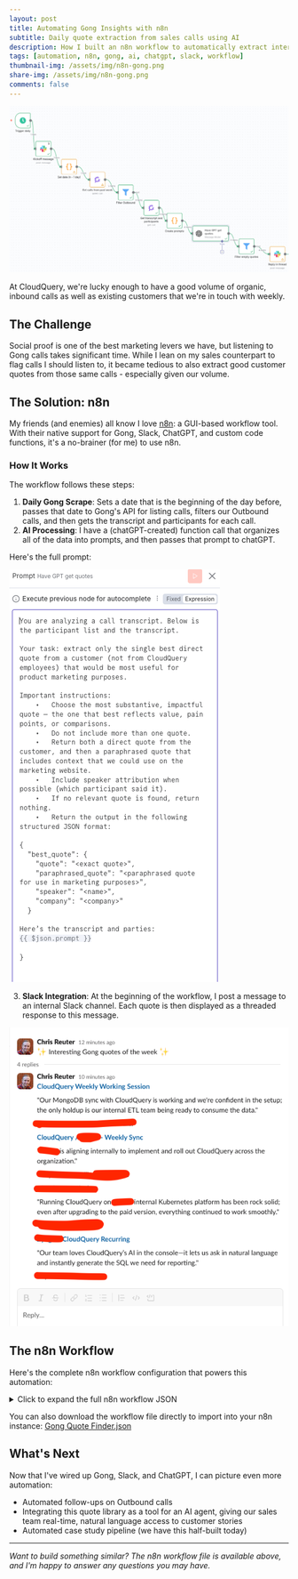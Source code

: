 ```yaml
---
layout: post
title: Automating Gong Insights with n8n
subtitle: Daily quote extraction from sales calls using AI
description: How I built an n8n workflow to automatically extract interesting quotes from Gong sales calls and post them to Slack
tags: [automation, n8n, gong, ai, chatgpt, slack, workflow]
thumbnail-img: /assets/img/n8n-gong.png
share-img: /assets/img/n8n-gong.png
comments: false
---
```


![n8n workflow](/assets/img/n8n-gong.png)

At CloudQuery, we're lucky enough to have a good volume of organic, inbound calls as well as existing customers that we're in touch with weekly.

## The Challenge

Social proof is one of the best marketing levers we have, but listening to Gong calls takes significant time. While I lean on my sales counterpart to flag calls I should listen to, it became tedious to also extract good customer quotes from those same calls - especially given our volume.

## The Solution: n8n

My friends (and enemies) all know I love [n8n](https://www.n8n.io): a GUI-based workflow tool. With their native support for Gong, Slack, ChatGPT, and custom code functions, it's a no-brainer (for me) to use n8n.

### How It Works

The workflow follows these steps:

1. **Daily Gong Scrape**: Sets a date that is the beginning of the day before, passes that date to Gong's API for listing calls, filters our Outbound calls, and then gets the transcript and participants for each call.
2. **AI Processing**: I have a (chatGPT-created) function call that organizes all of the data into prompts, and then passes that prompt to chatGPT. 

Here's the full prompt:

![Prompt](/assets/img/n8n-prompt.png)

3. **Slack Integration**: At the beginning of the workflow, I post a message to an internal Slack channel. Each quote is then displayed as a threaded response to this message.

![Slack message](/assets/img/n8n-slack.png)


## The n8n Workflow

Here's the complete n8n workflow configuration that powers this automation:

<details>
<summary>Click to expand the full n8n workflow JSON</summary>

{% highlight json %}
{
  "name": "Gong Quote Finder",
  "nodes": [
    {
      "parameters": {
        "filters": {
          "fromDateTime": "={{ $json.oneDayAgo }}"
        },
        "options": {},
        "requestOptions": {}
      },
      "type": "n8n-nodes-base.gong",
      "typeVersion": 1,
      "position": [
        336,
        352
      ],
      "id": "29b6c499-86b4-4882-bee3-2ee389517333",
      "name": "Get calls from past week",
      "credentials": {
        "gongApi": {
          "id": "9oBwBDJJDYXwwDzp",
          "name": "Gong account"
        }
      }
    },
    {
      "parameters": {
        "conditions": {
          "options": {
            "caseSensitive": true,
            "leftValue": "",
            "typeValidation": "strict",
            "version": 2
          },
          "conditions": [
            {
              "id": "c432e990-2116-4150-88db-3688aebc6f69",
              "leftValue": "={{ $json.direction }}",
              "rightValue": "Outbound",
              "operator": {
                "type": "string",
                "operation": "notEquals"
              }
            }
          ],
          "combinator": "and"
        },
        "options": {}
      },
      "type": "n8n-nodes-base.filter",
      "typeVersion": 2.2,
      "position": [
        512,
        432
      ],
      "id": "6e52cd80-8540-4a8d-96b4-e7d01cca83eb",
      "name": "Filter Outbound"
    },
    {
      "parameters": {
        "operation": "get",
        "call": {
          "__rl": true,
          "value": "={{ $json.id }}",
          "mode": "id"
        },
        "options": {
          "properties": [
            "transcript",
            "parties"
          ]
        },
        "requestOptions": {}
      },
      "type": "n8n-nodes-base.gong",
      "typeVersion": 1,
      "position": [
        672,
        528
      ],
      "id": "8f4653e0-894b-48c0-a8d8-a6705d450f81",
      "name": "Get transcript and participants",
      "credentials": {
        "gongApi": {
          "id": "9oBwBDJJDYXwwDzp",
          "name": "Gong account"
        }
      }
    },
    {
      "parameters": {
        "jsCode": "return items.map(item => {\n  const participants = item.json.parties || [];\n  const transcript = item.json.transcript || [];\n\n  // Build a lookup table { speakerId: name }\n  const speakerMap = {};\n  for (const p of participants) {\n    speakerMap[p.speakerId] = p.name || p.emailAddress || \"Unknown\";\n  }\n\n  // Flatten transcript → \"Name: sentence\"\n  let tStr = \"\";\n  for (const turn of transcript) {\n    const name = speakerMap[turn.speakerId] || \"Unknown\";\n    for (const s of (turn.sentences || [])) {\n      tStr += `${name}: ${s.text}\\n`;\n    }\n  }\n\n  // Participants summary string\n  const pStr = participants\n    .map(p => `${p.name || p.emailAddress} (${p.affiliation || \"\"})`)\n    .join(\", \");\n\n  // Final prompt\n  const prompt = `Participants:\\n${pStr}\\n\\nTranscript:\\n${tStr}`;\n\n  return { json: { ...item.json, prompt } };\n});"
      },
      "type": "n8n-nodes-base.code",
      "typeVersion": 2,
      "position": [
        816,
        608
      ],
      "id": "75a4a69d-18f9-4316-9693-af68e4ce459c",
      "name": "Create prompts",
      "executeOnce": false
    },
    {
      "parameters": {
        "modelId": {
          "__rl": true,
          "value": "gpt-5",
          "mode": "list",
          "cachedResultName": "GPT-5"
        },
        "messages": {
          "values": [
            {
              "content": "=You are analyzing a call transcript. Below is the participant list and the transcript.\n\nYour task: extract only the single best direct quote from a customer (not from CloudQuery employees) that would be most useful for product marketing purposes.\n\nImportant instructions:\n\t•\tChoose the most substantive, impactful quote — the one that best reflects value, pain points, or comparisons.\n\t•\tDo not include more than one quote.\n\t•\tReturn both a direct quote from the customer, and then a paraphrased quote that includes context that we could use on the marketing website.\n\t•\tInclude speaker attribution when possible (which participant said it).\n\t•\tIf no relevant quote is found, return nothing.\n\t•\tReturn the output in the following structured JSON format:\n\n{\n  \"best_quote\": {\n    \"quote\": \"<exact quote>\",\n    \"paraphrased_quote\": \"<paraphrased quote for use in marketing purposes>\",\n    \"speaker\": \"<name>\",\n    \"company\": \"<company>\"\n  }\n\nHere's the transcript and parties:\n{{ $json.prompt }}\n\n}"
            }
          ]
        },
        "jsonOutput": true,
        "options": {}
      },
      "type": "@n8n/n8n-nodes-langchain.openAi",
      "typeVersion": 1.8,
      "position": [
        976,
        688
      ],
      "id": "9d05183d-251e-4d4f-94b6-87ff142c0aaf",
      "name": "Have GPT get quotes",
      "credentials": {
        "openAiApi": {
          "id": "Ag7JyI9zZlkCdENC",
          "name": "OpenAi account"
        }
      }
    },
    {
      "parameters": {
        "authentication": "oAuth2",
        "select": "channel",
        "channelId": {
          "__rl": true,
          "value": "C0905FL7DNK",
          "mode": "list",
          "cachedResultName": "marketing-team"
        },
        "text": "=:sparkles: Interesting Gong quotes of the week :sparkles:",
        "otherOptions": {
          "includeLinkToWorkflow": false,
          "mrkdwn": true
        }
      },
      "type": "n8n-nodes-base.slack",
      "typeVersion": 2.3,
      "position": [
        0,
        160
      ],
      "id": "26abbca3-8524-4a86-a235-66120af01203",
      "name": "Kickoff message",
      "webhookId": "ee9a7d45-eec8-41c7-8451-035afadcef9a",
      "executeOnce": true,
      "credentials": {
        "slackOAuth2Api": {
          "id": "17AqD8uTrzEnUuGQ",
          "name": "Slack account"
        }
      }
    },
    {
      "parameters": {
        "authentication": "oAuth2",
        "select": "channel",
        "channelId": {
          "__rl": true,
          "value": "C0905FL7DNK",
          "mode": "list",
          "cachedResultName": "marketing-team"
        },
        "text": "=*<{{ $('Get transcript and participants').item.json.metaData.url }}|{{ $('Get transcript and participants').item.json.metaData.title.replace(/[<>|]/g, \"\")}}>*\n\n\"{{ $json.message.content.best_quote.paraphrased_quote }}\"\" \n\n_-{{ $json.message.content.best_quote.speaker }} from {{ $json.message.content.best_quote.company }}_",
        "otherOptions": {
          "includeLinkToWorkflow": false,
          "thread_ts": {
            "replyValues": {
              "thread_ts": "={{ $('Kickoff message').first().json.message_timestamp }}"
            }
          },
          "unfurl_links": false,
          "unfurl_media": false
        }
      },
      "type": "n8n-nodes-base.slack",
      "typeVersion": 2.3,
      "position": [
        1456,
        816
      ],
      "id": "6a7e821e-1725-4204-a414-77af85d22fdf",
      "name": "Reply in thread",
      "webhookId": "ad4d48d7-1be3-4dd8-a177-803effbb8099",
      "credentials": {
        "slackOAuth2Api": {
          "id": "17AqD8uTrzEnUuGQ",
          "name": "Slack account"
        }
      }
    },
    {
      "parameters": {
        "conditions": {
          "options": {
            "caseSensitive": true,
            "leftValue": "",
            "typeValidation": "strict",
            "version": 2
          },
          "conditions": [
            {
              "id": "f7de17b4-44cf-4e07-97d2-e6073174a515",
              "leftValue": "={{ $json.message.content.best_quote.paraphrased_quote }}",
              "rightValue": "",
              "operator": {
                "type": "string",
                "operation": "notEmpty",
                "singleValue": true
              }
            }
          ],
          "combinator": "and"
        },
        "options": {}
      },
      "type": "n8n-nodes-base.filter",
      "typeVersion": 2.2,
      "position": [
        1264,
        768
      ],
      "id": "a4cda9b9-73fe-49e4-9175-b78a2229abd4",
      "name": "Filter empty quotes"
    },
    {
      "parameters": {
        "rule": {
          "interval": [
            {
              "triggerAtHour": 8
            }
          ]
        }
      },
      "type": "n8n-nodes-base.scheduleTrigger",
      "typeVersion": 1.2,
      "position": [
        -128,
        -16
      ],
      "id": "38c53378-51af-48ef-b31d-691714bcdfb3",
      "name": "Trigger daily"
    },
    {
      "parameters": {
        "jsCode": "// n8n Function node\nconst date = new Date();\n\n// subtract 1 day\ndate.setDate(date.getDate() - 1);\n\n// format to YYYY-MM-DD 00:00:00\nconst year = date.getFullYear();\nconst month = String(date.getMonth() + 1).padStart(2, '0');\nconst day = String(date.getDate()).padStart(2, '0');\n\nconst formatted = `${year}-${month}-${day} 00:00:00`;\n\nreturn [\n  {\n    json: {\n      oneDayAgo: formatted\n    }\n  }\n];"
      },
      "type": "n8n-nodes-base.code",
      "typeVersion": 2,
      "position": [
        160,
        272
      ],
      "id": "7aad5914-8e51-410f-b2db-582f3d0680eb",
      "name": "Set date (n - 1 day)"
    }
  ],
  "pinData": {},
  "connections": {
    "Get calls from past week": {
      "main": [
        [
          {
            "node": "Filter Outbound",
            "type": "main",
            "index": 0
          }
        ]
      ]
    },
    "Filter Outbound": {
      "main": [
        [
          {
            "node": "Get transcript and participants",
            "type": "main",
            "index": 0
          }
        ]
      ]
    },
    "Get transcript and participants": {
      "main": [
        [
          {
            "node": "Create prompts",
            "type": "main",
            "index": 0
          }
        ]
      ]
    },
    "Create prompts": {
      "main": [
        [
          {
            "node": "Have GPT get quotes",
            "type": "main",
            "index": 0
          }
        ]
      ]
    },
    "Have GPT get quotes": {
      "main": [
        [
          {
            "node": "Filter empty quotes",
            "type": "main",
            "index": 0
          }
        ]
      ]
    },
    "Kickoff message": {
      "main": [
        [
          {
            "node": "Set date (n - 1 day)",
            "type": "main",
            "index": 0
          }
        ]
      ]
    },
    "Filter empty quotes": {
      "main": [
        [
          {
            "node": "Reply in thread",
            "type": "main",
            "index": 0
          }
        ]
      ]
    },
    "Trigger daily": {
      "main": [
        [
          {
            "node": "Kickoff message",
            "type": "main",
            "index": 0
          }
        ]
      ]
    },
    "Set date (n - 1 day)": {
      "main": [
        [
          {
            "node": "Get calls from past week",
            "type": "main",
            "index": 0
          }
        ]
      ]
    }
  },
  "active": true,
  "settings": {
    "executionOrder": "v1"
  },
  "versionId": "c50567a7-afdd-45d6-8cb9-f302d4661392",
  "meta": {
    "templateCredsSetupCompleted": true,
    "instanceId": "7494247a158e2c999b388670661bf7529fbb8284d7ed0b3c6efc35b40af4c8d4"
  },
  "id": "Uz2BYGiLiBXvzHRo",
  "tags": []
}
{% endhighlight %}

</details>

You can also download the workflow file directly to import into your n8n instance: [Gong Quote Finder.json](/assets/files/Gong-Quote-Finder.json)


## What's Next

Now that I've wired up Gong, Slack, and ChatGPT, I can picture even more automation:

- Automated follow-ups on Outbound calls
- Integrating this quote library as a tool for an AI agent, giving our sales team real-time, natural language access to customer stories
- Automated case study pipeline (we have this half-built today)

---

*Want to build something similar? The n8n workflow file is available above, and I'm happy to answer any questions you may have.*

